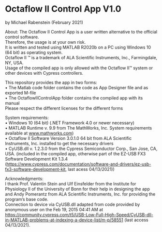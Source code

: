 # Octaflow II Control App V1.0
by Michael Rabenstein (February 2021)

About:
The Octaflow II Control App is a user written alternative to the official control software.  
Therefore, the usage is at your own risk.  
It is written and tested using MATLAB R2020b on a PC using Windows 10 (64 bit) as operating system.  
Octaflow II ™ is a trademark of ALA Scientific Instruments, Inc., Farmingdale, NY, USA.  
Usage of the compiled app is only allowed with the Octaflow II™ system or other devices with Cypress controllers.  

This repository provides the app in two forms:  
•	The Matlab code folder contains the code as App Designer file and as exported M-file  
•	The OctaflowIIControlApp folder contains the compiled app with its manual  
Please respect the different licenses for the different forms 

System requirements:  
•	Windows 10 (64 bit) (.NET Framework 4.0 or newer necessary)  
•	MATLAB Runtime v. 9.9 from The MathWorks, Inc. System requirements available at www.mathworks.com)  
•	Octaflow II Software Version 3.0.1.0 64 bit from ALA Scientific Instruments, Inc. installed to get the necessary drivers  
•	CyUSB.dll v. 1.2.3.0 from the Cypress Semiconductor Corp., San Jose, CA, USA. (included in the compiled app, otherwise part of the EZ-USB FX3 Software Development Kit 1.3.4 (https://www.cypress.com/documentation/software-and-drivers/ez-usb-fx3-software-development-kit, last acess 04/13/2021))

Acknowledgments:   
I thank Prof. Valentin Stein and Ulf Einsfelder from the Institute for Physiology II of the University of Bonn for their help in designing the app and Andy Pomerantz from ALA Scientific Instruments, Inc. for providing the program’s base code.  
Connection to device via CyUSB.dll adapted from code provided by anonymous user on the Feb 19, 2015 04:41 AM at https://community.cypress.com/t5/USB-Low-Full-High-Speed/CyUSB-dll-in-MATLAB-problems-at-indexing-a-device-list/m-p/58551 (last access 04/13/2021).  

